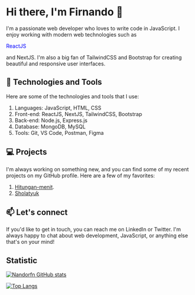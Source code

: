 # Hi there, I'm Firnando 👋


I'm a passionate web developer who loves to write code in JavaScript. I enjoy working with modern web technologies such as <p style='color: blue'>ReactJS</p> and NextJS. I'm also a big fan of TailwindCSS and Bootstrap for creating beautiful and responsive user interfaces.

## 🧰 Technologies and Tools
Here are some of the technologies and tools that I use:

1. Languages: JavaScript, HTML, CSS  
2. Front-end: ReactJS, NextJS, TailwindCSS, Bootstrap  
3. Back-end: Node.js, Express.js  
4. Database: MongoDB, MySQL  
5. Tools: Git, VS Code, Postman, Figma  

## 💻 Projects
I'm always working on something new, and you can find some of my recent projects on my GitHub profile. Here are a few of my favorites:

1. [Hitungan-menit](https://hitungan-menit.vercel.app/).
2. [Sholatyuk](https://sholatyuk.vercel.app/)

## 📫 Let's connect
If you'd like to get in touch, you can reach me on LinkedIn or Twitter. I'm always happy to chat about web development, JavaScript, or anything else that's on your mind!

## Statistic
[![Nandorfn GitHub stats](https://github-readme-stats.vercel.app/api?username=nandorfn)](https://github.com/nandorfn/github-readme-stats)

[![Top Langs](https://github-readme-stats.vercel.app/api/top-langs/?username=nandorfn&size_weight=0.5&count_weight=0.5)](https://github.com/nandorfn/github-readme-stats)
